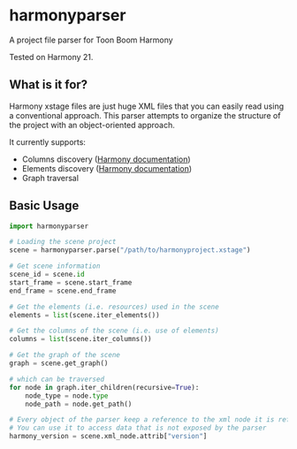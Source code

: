 # harmonyparser

A project file parser for Toon Boom Harmony

Tested on Harmony 21.

## What is it for?

Harmony xstage files are just huge XML files that you can easily read using a conventional approach.
This parser attempts to organize the structure of the project with an object-oriented approach.  

It currently supports:
* Columns discovery ([Harmony documentation](https://docs.toonboom.com/help/harmony-21/premium/layers/about-layer-column.html))
* Elements discovery ([Harmony documentation](https://docs.toonboom.com/help/harmony-21/premium/reference/node/generator/element-node.html))
* Graph traversal

## Basic Usage

```python
import harmonyparser

# Loading the scene project 
scene = harmonyparser.parse("/path/to/harmonyproject.xstage")

# Get scene information
scene_id = scene.id
start_frame = scene.start_frame
end_frame = scene.end_frame

# Get the elements (i.e. resources) used in the scene
elements = list(scene.iter_elements())

# Get the columns of the scene (i.e. use of elements)
columns = list(scene.iter_columns())

# Get the graph of the scene
graph = scene.get_graph()

# which can be traversed
for node in graph.iter_children(recursive=True):
    node_type = node.type
    node_path = node.get_path()

# Every object of the parser keep a reference to the xml node it is referring to
# You can use it to access data that is not exposed by the parser
harmony_version = scene.xml_node.attrib["version"]
```

